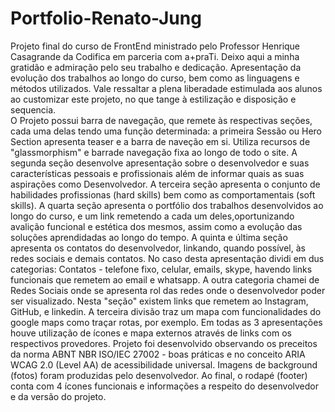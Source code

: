 # Portfolio-Renato-Jung
   Projeto final do curso de FrontEnd ministrado pelo Professor Henrique Casagrande da Codifica em parceria com a+praTi. Deixo aqui a minha gratidão e admiração pelo seu trabalho e dedicação.
Apresentação da evolução dos trabalhos ao longo do curso, bem como as linguagens e métodos utilizados. Vale ressaltar a plena liberadade estimulada aos alunos ao customizar este projeto, no que tange à estilização e disposição e sequencia.   
O Projeto possui barra de navegação, que remete às respectivas seções, cada uma delas tendo uma função determinada: a primeira Sessão ou Hero Section apresenta teaser e a barra de naveção em si. Utiliza recursos de "glassmorphism" e barrade navegação fixa ao longo de todo o site. A segunda seção  desenvolve apresentação sobre o desenvolvedor e suas características pessoais e profissionais além de informar quais as suas aspirações como Desenvolvedor. A terceira seção apresenta o conjunto de habilidades profissionas (hard skills) bem como as comportamentais (soft skills). A quarta seção apresenta o portfólio dos trabalhos desenvolvidos ao longo do curso, e um link remetendo a cada um deles,oportunizando avalição funcional e estética dos mesmos, assim como a evolução das soluções aprendidadas ao longo do tempo. A quinta e última seção apresenta os contatos do desenvolvedor, linkando, quando possível, às redes sociais e demais contatos. No caso desta apresentação dividi em dus categorias: Contatos - telefone fixo, celular, emails, skype, havendo links funcionais que remetem ao email e whatsapp. A outra categoria chamei de Redes Sociais onde se apresenta rol das redes onde o desenvolvedor poder ser visualizado. Nesta "seção" existem links que remetem ao Instagram, GitHub, e linkedin. A terceira divisão traz um mapa com funcionalidades do google maps como traçar rotas, por exemplo. Em todas as 3 apresentações houve utilização de ícones e mapa externos através de links com os  respectivos provedores.
Projeto foi desenvolvido observando os preceitos da norma ABNT NBR ISO/IEC 27002 - boas práticas e no conceito ARIA WCAG 2.0 (Level AA) de acessibilidade universal.
Imagens de background (fotos) foram produzidas pelo desenvolvedor.
   Ao final, o rodapé (footer) conta com 4 ícones funcionais e informações a respeito do desenvolvedor e da versão do projeto.
           
   
